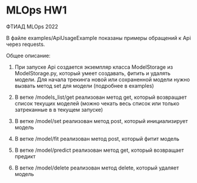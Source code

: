 # MLOps HW1
ФТИАД MLOps 2022

В файле examples/ApiUsageExample показаны примеры обращений к Api через requests.

Общее описание:
1. При запуске Api создается экземпляр класса ModelStorage из ModelStorage.py, который умеет создавать, фитить и удалять модели. Для начала трекинга новой или сохраненной модели нужно вызвать метод set для модели (подробнее в examples)

2. В ветке /models_list/get реализован метод get, который возвращает список текущих моделей (можно чекать весь список или только затреканные в в текущем запуске)
3. В ветке /model/set реализован метод post, который инициализирует модель
4. В ветке /model/fit реализован метод post, который фитит модель
5. В ветке /model/predict реализован метод get, который возвращает предикт
6. В ветке /model/delete реализован метод delete, который удаляет модель

